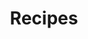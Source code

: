---
title: "Recipes"
description: "food glorious food"
draft: false
bg_image: "images/featue-bg.jpg"
---